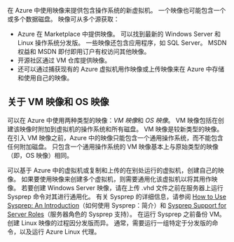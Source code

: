 在 Azure 中使用映像来提供包含操作系统的新虚拟机。 一个映像也可能包含一个或多个数据磁盘。 映像可从多个源获取：

* Azure 在 Marketplace 中提供映像。 可以找到最新的 Windows Server 和 Linux 操作系统分发版。 一些映像还包含应用程序，如 SQL Server。 MSDN 权益和 MSDN 即付即用订户有权访问其他映像。
* 开源社区通过 VM 仓库提供映像。
* 还可以通过捕获现有的 Azure 虚拟机用作映像或上传映像来在 Azure 中存储和使用自己的映像。
<!-- Not Available [Marketplace](https://azure.microsoft.com/gallery/virtual-machines/) -->
<!-- Not Available [VM Depot](http://vmdepot.msopentech.com/List/Index) -->

## <a name="about-vm-images-and-os-images"></a>关于 VM 映像和 OS 映像
可以在 Azure 中使用两种类型的映像：*VM 映像*和 *OS 映像*。 VM 映像包括在创建该映像时附加到虚拟机的操作系统和所有磁盘。 VM 映像是较新类型的映像。 在引入 VM 映像之前，Azure 中的映像只能包含一个通用操作系统，而不能包含任何附加磁盘。 只包含一个通用操作系统的 VM 映像基本上与原始类型的映像（即，OS 映像）相同。

可以基于 Azure 中的虚拟机或复制和上传的在别处运行的虚拟机，创建自己的映像。 如果要使用映像来创建多个虚拟机，则需要通用化该虚拟机以将其用作映像。 若要创建 Windows Server 映像，请在上传 .vhd 文件之前在服务器上运行 Sysprep 命令对其进行通用化。 有关 Sysprep 的详细信息，请参阅 [How to Use Sysprep: An Introduction](http://go.microsoft.com/fwlink/p/?LinkId=392030)（如何使用 Sysprep：简介）和 [Sysprep Support for Server Roles](https://msdn.microsoft.com/windows/hardware/commercialize/manufacture/desktop/sysprep-support-for-server-roles)（服务器角色的 Sysprep 支持）。 在运行 Sysprep 之前备份 VM。 创建 Linux 映像的过程因分发版而异。 通常，需要运行一组特定于分发版的命令，以及运行 Azure Linux 代理。